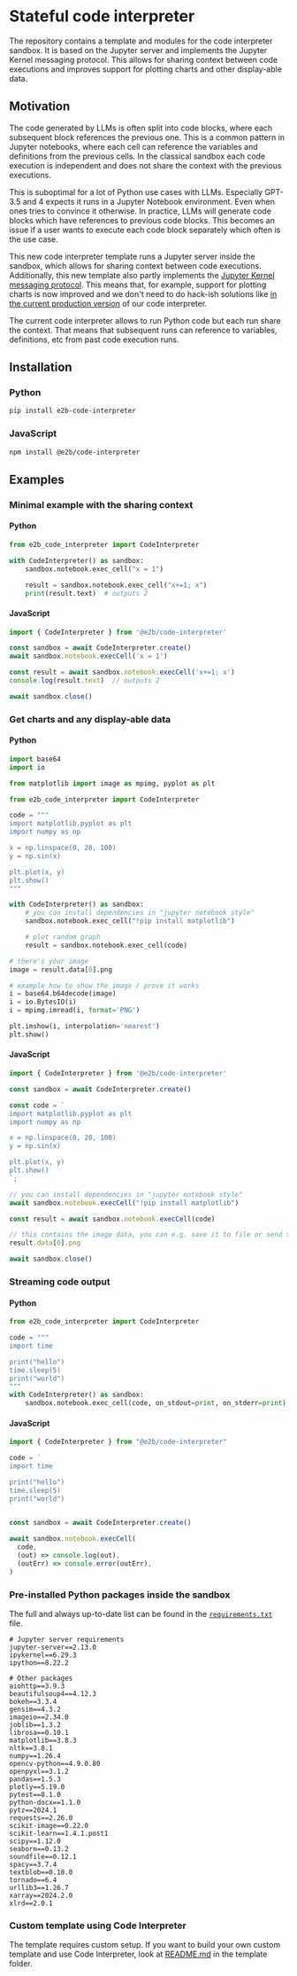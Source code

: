 # Stateful code interpreter

The repository contains a template and modules for the code interpreter sandbox. It is based on the Jupyter server and implements the Jupyter Kernel messaging protocol. This allows for sharing context between code executions and improves support for plotting charts and other display-able data.

## Motivation

The code generated by LLMs is often split into code blocks, where each subsequent block references the previous one. This is a common pattern in Jupyter notebooks, where each cell can reference the variables and definitions from the previous cells. In the classical sandbox each code execution is independent and does not share the context with the previous executions.

This is suboptimal for a lot of Python use cases with LLMs. Especially GPT-3.5 and 4 expects it runs in a Jupyter Notebook environment. Even when ones tries to convince it otherwise. In practice, LLMs will generate code blocks which have references to previous code blocks. This becomes an issue if a user wants to execute each code block separately which often is the use case.

This new code interpreter template runs a Jupyter server inside the sandbox, which allows for sharing context between code executions.
Additionally, this new template also partly implements the [Jupyter Kernel messaging protocol](https://jupyter-client.readthedocs.io/en/latest/messaging.html). This means that, for example, support for plotting charts is now improved and we don't need to do hack-ish solutions like [in the current production version](https://github.com/e2b-dev/E2B/blob/main/sandboxes/code-interpreter/e2b_matplotlib_backend.py) of our code interpreter.

The current code interpreter allows to run Python code but each run share the context. That means that subsequent runs can reference to variables, definitions, etc from past code execution runs.

## Installation

### Python

```sh
pip install e2b-code-interpreter
```

### JavaScript

```sh
npm install @e2b/code-interpreter
```

## Examples

### Minimal example with the sharing context

#### Python

```python
from e2b_code_interpreter import CodeInterpreter

with CodeInterpreter() as sandbox:
    sandbox.notebook.exec_cell("x = 1")

    result = sandbox.notebook.exec_cell("x+=1; x")
    print(result.text)  # outputs 2

```

#### JavaScript

```js
import { CodeInterpreter } from '@e2b/code-interpreter'

const sandbox = await CodeInterpreter.create()
await sandbox.notebook.execCell('x = 1')

const result = await sandbox.notebook.execCell('x+=1; x')
console.log(result.text)  // outputs 2

await sandbox.close()
```

### Get charts and any display-able data

#### Python

```python
import base64
import io

from matplotlib import image as mpimg, pyplot as plt

from e2b_code_interpreter import CodeInterpreter

code = """
import matplotlib.pyplot as plt
import numpy as np

x = np.linspace(0, 20, 100)
y = np.sin(x)

plt.plot(x, y)
plt.show()
"""

with CodeInterpreter() as sandbox:
    # you can install dependencies in "jupyter notebook style"
    sandbox.notebook.exec_cell("!pip install matplotlib")

    # plot random graph
    result = sandbox.notebook.exec_cell(code)

# there's your image
image = result.data[0].png

# example how to show the image / prove it works
i = base64.b64decode(image)
i = io.BytesIO(i)
i = mpimg.imread(i, format='PNG')

plt.imshow(i, interpolation='nearest')
plt.show()
```

#### JavaScript

```js
import { CodeInterpreter } from '@e2b/code-interpreter'

const sandbox = await CodeInterpreter.create()

const code = `
import matplotlib.pyplot as plt
import numpy as np

x = np.linspace(0, 20, 100)
y = np.sin(x)

plt.plot(x, y)
plt.show()
`;

// you can install dependencies in "jupyter notebook style"
await sandbox.notebook.execCell("!pip install matplotlib")

const result = await sandbox.notebook.execCell(code)

// this contains the image data, you can e.g. save it to file or send to frontend
result.data[0].png

await sandbox.close()
```

### Streaming code output

#### Python

```python
from e2b_code_interpreter import CodeInterpreter

code = """
import time

print("hello")
time.sleep(5)
print("world")
"""
with CodeInterpreter() as sandbox:
    sandbox.notebook.exec_cell(code, on_stdout=print, on_stderr=print)
```

#### JavaScript

```js
import { CodeInterpreter } from "@e2b/code-interpreter"

code = `
import time

print("hello")
time.sleep(5)
print("world")
`

const sandbox = await CodeInterpreter.create()

await sandbox.notebook.execCell(
  code,
  (out) => console.log(out),
  (outErr) => console.error(outErr),
)
```

### Pre-installed Python packages inside the sandbox

The full and always up-to-date list can be found in the [`requirements.txt`](https://github.com/e2b-dev/E2B/blob/stateful-code-interpreter/sandboxes/code-interpreter-stateful/requirements.txt) file.

```text
# Jupyter server requirements
jupyter-server==2.13.0
ipykernel==6.29.3
ipython==8.22.2

# Other packages
aiohttp==3.9.3
beautifulsoup4==4.12.3
bokeh==3.3.4
gensim==4.3.2
imageio==2.34.0
joblib==1.3.2
librosa==0.10.1
matplotlib==3.8.3
nltk==3.8.1
numpy==1.26.4
opencv-python==4.9.0.80
openpyxl==3.1.2
pandas==1.5.3
plotly==5.19.0
pytest==8.1.0
python-docx==1.1.0
pytz==2024.1
requests==2.26.0
scikit-image==0.22.0
scikit-learn==1.4.1.post1
scipy==1.12.0
seaborn==0.13.2
soundfile==0.12.1
spacy==3.7.4
textblob==0.18.0
tornado==6.4
urllib3==1.26.7
xarray==2024.2.0
xlrd==2.0.1
```

### Custom template using Code Interpreter

The template requires custom setup. If you want to build your own custom template and use Code Interpreter, look at [README.md](./template/README.md) in the template folder.
